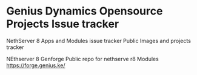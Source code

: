 # Genius Dynamics Opensource Projects Issue tracker
NethServer 8 Apps and Modules issue tracker
Public Images and projects tracker

NEthserver 8
Genforge Public repo for nethserve r8 Modules https://forge.genius.ke/
